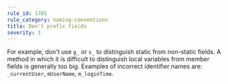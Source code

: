 ```yaml
---
rule_id: 1705
rule_category: naming-conventions
title: Don't prefix fields
severity: 1
---
```

For example, don't use `g_` or `s_` to distinguish static from non-static fields. A method in which it is difficult to distinguish local variables from member fields is generally too big. Examples of incorrect identifier names are: `_currentUser`, `mUserName`, `m_loginTime`.
